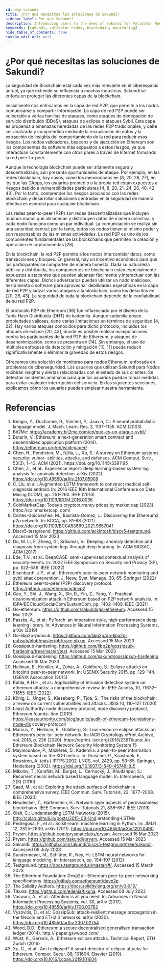 ```yaml
---
id: why-sakundi
title: ¿Por qué necesitas las soluciones de Sakundi?
sidebar_label: Por qué Sakundi?
description: Introducing users to the need of Sakundi for Validator Nodes.
keywords: [sakundi, validator nodes, blockchain, monitoring]
hide_table_of_contents: true
custom_edit_url: null
---
```


# ¿Por qué necesitas las soluciones de Sakundi?

La seguridad de Blockchain está cada vez más relevante en el ciberespacio actual, ya que extiende su influencia a muchas industrias. Sakundi se enfoca en proteger las diferentes capas de la blockchain.

Inicialmente nos enfocamos en la capa de red P2P, que permite a los nodos comunicarse y compartir información. La capa de red P2P puede ser vulnerable a varias familias de ataques, como ataques de denegación de servicio distribuido (DDoS), ataques de eclipse o ataques Sybil. Esta capa es propensa a amenazas heredadas de las redes P2P tradicionales, y debe ser analizada y comprendida mediante la recopilación de datos y la extracción de insights del comportamiento de la red para reducir esos riesgos. Los nodos validadores, beacons y de ejecución en Ethereum son los componentes de software más expuestos a estos riesgos, ya que interactúan constantemente con otros pares a través de Internet formando la red peer-to-peer.

Aunque la tecnología blockchain puede ser altamente segura y descentralizada, aún presenta oportunidades de ataque. Por ejemplo, en las redes blockchain, hay casos, como los mencionados en [8, 20, 26, 27], en los que las DApps, los usuarios promedio o la propia red están expuestos a riesgos debido a vulnerabilidades particulares [4, 8, 20, 21, 24, 26, 40, 42, 43]. Por lo tanto, comprender los riesgos asociados con las redes blockchain y desarrollar soluciones centradas en la seguridad de manera efectiva es esencial para cualquier blockchain.

Las redes peer-to-peer (P2P) son redes descentralizadas que incluyen muchos nodos que almacenan y distribuyen datos de manera colectiva, y cada nodo funciona como un par individual. La comunicación se realiza sin una autoridad central; por lo tanto, todos los nodos tienen el mismo poder y son responsables de las mismas actividades. La red P2P es uno de los componentes fundamentales de las blockchains que permiten la creación y operación de criptomonedas [28].

En la blockchain, la red P2P permite a los nodos intercambiar datos, como transacciones y bloques. En general, hay un incentivo económico para que los participantes se comporten de manera honesta. Dada su naturaleza pública y distribuida, los componentes de blockchain están especialmente expuestos a atacantes que pueden alcanzar fácilmente y interactuar con las diferentes capas. Dichos adversarios pueden utilizar un nodo malicioso, herramienta o software para aprovechar debilidades específicas en la capa de red P2P y lanzar varios ataques a la blockchain, como los descritos en [20, 26, 43]. La seguridad de toda la blockchain depende de la confiabilidad de su red P2P.

El protocolo P2P de Ethereum [36] fue influenciado por el diseño de la Tabla Hash Distribuida (DHT) de kademlia. Aunque kademlia posee propiedades valiosas, tiene varias limitaciones en términos de seguridad [4, 22]. Hay varios ataques conocidos para dicho protocolo, incluidos los ataques de eclipse [20, 43], donde es posible realizar manipulaciones contra los participantes de la red P2P de Ethereum, y ataques de desanonimización, como se presenta en [14]. Sin embargo, el uso de múltiples enfoques de detección y mitigación [10, 11] puede reducir significativamente o eliminar la gravedad de estos riesgos.

Ofrecemos una solución de monitoreo para nodos Ethereum, enfocada en problemas de ciberseguridad. Los usuarios que utilizan Sakundi para Nodos recibirán insights y alertas relacionadas con el estado de sus clientes. Se detectan incidentes anómalos para que los usuarios puedan tomar medidas para evitar cualquier interrupción del servicio. En las siguientes secciones, explicamos cómo los usuarios pueden emplear nuestra herramienta.

# Referencias

1. Bengio, Y., Ducharme, R., Vincent, P., Jauvin, C.: A neural probabilistic language model. J.
Mach. Learn. Res. 3, 1137–1155. ACM (2003)
2. Bit2Me: https://academy.bit2me.com/en/que-es-un-ataque-sybil/
3. Buterin, V.: Ethereum: a next-generation smart contract and decentralized application platform
(2014). https://ethereum.org/en/whitepaper/
4. Chen, H., Pendleton, M., Njilla, L., Xu, S.: A survey on Ethereum systems security: vulner-
abilities, attacks, and defenses. ACM Comput. Surv., 53(3), 1–43, ACM (2021). https://doi.
org/10.1145/3391195
5. Chen, Z., et al.: Experience report: deep learning-based system log analysis for anomaly
detection. arXiv (2022). https://doi.org/10.48550/arXiv.2107.05908
6. C. Liu, et al.: Augmented LSTM framework to construct medical self-diagnosis android.
In: 2016 IEEE 16th International Conference on Data Mining (ICDM), pp. 251–260. IEEE
(2016). https://doi.org/10.1109/ICDM.2016.0036
7. CoinMarketCap: Today’s cryptocurrency prices by market cap (2023). https://coinmarketcap.
com/
8. Cortes-Goicoechea, M., Bautista-Gomez, L.: Discovering the Ethereum2 p2p network. In:
BCCA, pp. 81–88 (2021). https://doi.org/10.1109/BCCA53669.2021.9657041
9. Discv5-testground. https://github.com/ackintosh/discv5-testground. Accessed 15 Mar 2023
10. Du, M. Li, F. Zheng, G., Srikumar, V.: Deeplog: anomaly detection and diagnosis from system
logs through deep learning. In: ACM SIGSAC, ACM (2017)
11. Ede, T.V., et al.: DeepCASE: semi-supervised contextual analysis of security events. In: 2022
IEEE Symposium on Security and Privacy (SP), pp. 522–539. IEEE (2022)
12. Eisenbarth, J.P., et al.: Ethereum’s peer-to-peer network monitoring and sybil attack
prevention. J. Netw. Syst. Manage. 30, 65. Springer (2022)
13. Ethereum peer-to-peer (P2P) discovery protocol. https://github.com/ethereum/devp2
14. Gao, Y., Shi, J., Wang, X., Shi, R., Yin, Z., Yang, Y.: Practical deanonymization attack
in Ethereum based on P2P network analysis. In: ISPA/BDCloud/SocialCom/SustainCom,
pp. 1402–1409. IEEE (2021)
15. Go-ethereum. https://github.com/sakundi/go-ethereum. Accessed 15 Mar 2023
16. Paszke, A., et al.: PyTorch: an imperative style, high-performance deep learning library. In:
Advances in Neural Information Processing Systems. arXiv (2019)
17. Go-libp2p-pubsub. https://github.com/libp2p/go-libp2p-pubsub/blob/master/pb/trace.pb.go.
Accessed 15 Mar 2023
18. Gossipsub-hardening.
https://github.com/libp2p/gossipsub-hardening/tree/master/test.
Accessed 15 Mar 2023
19. Gossipsub-hardening. https://github.com/sakundi/gossipsub-hardening. Accessed 15 Mar
2023
20. Heilman, E., Kendler, A., Zohar, A., Goldberg, S.: Eclipse attacks on bitcoin’s peer-to-peer
network. In: USENIX Security 2015, pp. 129–144. USENIX Association (2015)
21. Kabla, A.H.H., et al.: Applicability of intrusion detection system on ethereum attacks: a
comprehensive review. In: IEEE Access, 10, 71632–71655. IEEE (2022)
22. König, L., Unger, S., Kieseberg, P., Tjoa, S.: The risks of the blockchain: a review on current
vulnerabilities and attacks. JISIS 10, 110–127 (2020)
23. Least Authority: node discovery protocol, node discovery protocol, Ethereum founda-
tion (2019). https://leastauthority.com/blog/audits/audit-of-ethereum-foundations-node-dis
covery-protocol/
24. Marcus, Y., Heilman, E., Goldberg, S.: Low-resource eclipse attacks on Ethereum’s peer-to-
peer network. In: IACR Cryptology ePrint Archive, vol. 2018, p. 236 (2020). https://eprint.
iacr.org/2018/236Tikuna: An Ethereum Blockchain Network Security Monitoring System
15
25. Maymounkov, P., Mazières, D.: Kademlia: a peer-to-peer information system based on the
XOR metric. In: Druschel, P., Kaashoek, F., Rowstron, A. (eds.) IPTPS 2002. LNCS, vol.
2429, pp. 53–65. Springer, Heidelberg (2002). https://doi.org/10.1007/3-540-45748-8_5
26. Mikolov, T., Karafiát, M., Burget, L., Cernocký, J., Khudanpur, S.: Recurrent neural network
based language model. In: Interspeech, vol. 2(3) (2010)
27. Saad, M., et al.: Exploring the attack surface of blockchain: a comprehensive survey. IEEE
Commun. Surv. Tutorials, 22, 1977–2008. IEEE (2020)
28. Neudecker, T., Hartenstein, H.: Network layer aspects of permissionless blockchains. IEEE
Commun. Surv. Tutorials 21, 838–857. IEEE (2019)
29. Olah, C.: Understanding LSTM Networks (2015). http://colah.github.io/posts/2015-08-Und
erstanding-LSTMs
30. Pedregosa, F., et al.: Scikit-learn: machine learning in Python. In: JMLR 12, 2825–2830.
arXiv (2011). https://doi.org/10.48550/arXiv.1201.0490
31. Prysm. https://github.com/prysmaticlabs/prysm. Accessed 15 Mar 2023
32. Prysm. https://github.com/sakundi/prysm. Accessed 15 Mar 2023
33. Sakundi. https://github.com/sakundi/discv5-testground/tree/sakundi. Accessed 08 July 2023
34. Sundermeyer, M., Schlüter, R., Ney, H.: LSTM neural networks for language modeling. In:
Interspeech, pp. 194–197 (2012)
35. Testground. https://docs.testground.ai/master/#/. Accessed 15 March 2023
36. The Ethereum Foundation: Devp2p—Ethereum peer-to-peer networking specifications.
https://github.com/ethereum/devp2p
37. The Solidity Authors. https://docs.soliditylang.org/en/v0.8.19/
38. Tikuna. https://github.com/edenia/tikuna. Accessed 08 July 2023
39. Vaswani, A., et al.: Attention is all you need. In: Advances in Neural Information Processing
Systems, vol. 30, arXiv (2017). https://doi.org/10.48550/arXiv.1706.03762
40. Vyzovitis, D., et al.: GossipSub: attack-resilient message propagation in the filecoin and
ETH2.0 networks. arXiv (2020). https://doi.org/10.48550/arXiv.2007.02754
41. Wood, D.D.: Ethereum: a secure decentralised generalised transaction ledger (2014). http://
paper.gavwood.com/
42. Wüst, K., Gervais, A.: Ethereum eclipse attacks. Technical Report, ETH Zurich (2016)
43. Xu, G., et al.: Am I eclipsed? A smart detector of eclipse attacks for Ethereum. Comput.
Secur. 88, 101604. Elsevier (2019). https://doi.org/10.1016/j.cose.2019.101604
